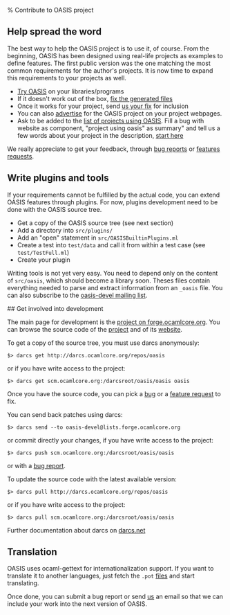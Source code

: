 % Contribute to OASIS project

## Help spread the word

The best way to help the OASIS project is to use it, of course. From the
beginning, OASIS has been designed using real-life projects as examples to
define features. The first public version was the one matching the most
common requirements for the author's projects. It is now time to expand this
requirements to your projects as well.

* [Try OASIS](quickstart.html) on your libraries/programs
* If it doesn't work out of the box, 
  [fix the generated files](MANUAL.html#customization-of-generated-files)
* Once it works for your project, send 
  [us your fix](https://forge.ocamlcore.org/tracker/?func=add&group_id=54&atid=293)
  for inclusion
* You can also 
  [advertise](advertise.html)
  for the OASIS project on your project webpages.
* Ask to be added to the [list of projects using OASIS](alreadyusing.html).
  Fill a bug with website as component, "project using oasis" as summary" and
  tell us a few words about your project in the description, 
  [start here](https://forge.ocamlcore.org/tracker/?func=add&group_id=54&atid=291)

We really appreciate to get your feedback, through 
[bug reports](https://forge.ocamlcore.org/tracker/?func=add&group_id=54&atid=291)
or 
[features requests](https://forge.ocamlcore.org/tracker/?atid=294&group_id=54&func=add).

## Write plugins and tools

If your requirements cannot be fulfilled by the actual code, you can extend
OASIS features through plugins. For now, plugins development need to be done
with the OASIS source tree. 

* Get a copy of the OASIS source tree (see next section)
* Add a directory into `src/plugins/`
* Add an "open" statement in `src/OASISBuiltinPlugins.ml`
* Create a test into `test/data` and call it from within a test case (see
  `test/TestFull.ml`)
* Create your plugin

Writing tools is not yet very easy. You need to depend only on the content of
`src/oasis`, which should become a library soon. Theses files contain
everything needed to parse and extract information from an `_oasis` file.
You can also subscribe to the 
[oasis-devel mailing list](https://lists.forge.ocamlcore.org/cgi-bin/listinfo/oasis-devel). 


## Get involved into development

The main page for development is the [project on forge.ocamlcore.org][]. 
You can browse the source code of the [project][] and of its [website][].

  [project on forge.ocamlcore.org]: http://forge.ocamlcore.org/projects/oasis
  [project]: http://darcs.ocamlcore.org/cgi-bin/darcsweb.cgi?r=oasis;a=summary
  [website]: http://darcs.ocamlcore.org/cgi-bin/darcsweb.cgi?r=website;a=summary

To get a copy of the source tree, you must use darcs anonymously: 

    $> darcs get http://darcs.ocamlcore.org/repos/oasis

or if you have write access to the project: 

    $> darcs get scm.ocamlcore.org:/darcsroot/oasis/oasis oasis

Once you have the source code, you can pick a [bug][] or a [feature request][] to fix. 

  [bug]: https://forge.ocamlcore.org/tracker/?func=browse&group_id=54&atid=291
  [feature request]: https://forge.ocamlcore.org/tracker/?atid=294&group_id=54&func=browse

You can send back patches using darcs:

    $> darcs send --to oasis-devel@lists.forge.ocamlcore.org 

or commit directly your changes, if you have write access to the project:

    $> darcs push scm.ocamlcore.org:/darcsroot/oasis/oasis

or with a [bug report](https://forge.ocamlcore.org/tracker/?func=add&group_id=54&atid=291).


To update the source code with the latest available version:

    $> darcs pull http://darcs.ocamlcore.org/repos/oasis

or if you have write access to the project:

    $> darcs pull scm.ocamlcore.org:/darcsroot/oasis/oasis

Further documentation about darcs on [darcs.net](http://darcs.net/manual/)

## Translation

OASIS uses ocaml-gettext for internationalization support. If you want to
translate it to another languages, just fetch the `.pot` 
[files](http://darcs.ocamlcore.org/cgi-bin/darcsweb.cgi?r=oasis;a=tree;f=/po/oasis.pot) 
and start translating.

Once done, you can submit a bug report or send
[us](mailto:oasis-devel@lists.forge.ocamlcore.org) an email so that we can
include your work into the next version of OASIS. 
